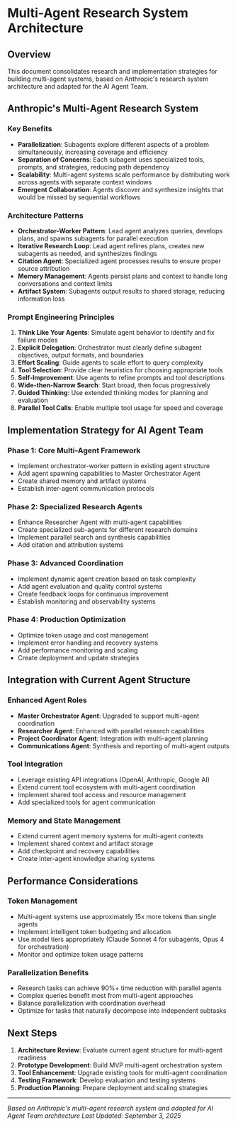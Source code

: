 # Multi-Agent Research System Architecture

## Overview
This document consolidates research and implementation strategies for building multi-agent systems, based on Anthropic's research system architecture and adapted for the AI Agent Team.

## Anthropic's Multi-Agent Research System

### Key Benefits
- **Parallelization**: Subagents explore different aspects of a problem simultaneously, increasing coverage and efficiency
- **Separation of Concerns**: Each subagent uses specialized tools, prompts, and strategies, reducing path dependency
- **Scalability**: Multi-agent systems scale performance by distributing work across agents with separate context windows
- **Emergent Collaboration**: Agents discover and synthesize insights that would be missed by sequential workflows

### Architecture Patterns
- **Orchestrator-Worker Pattern**: Lead agent analyzes queries, develops plans, and spawns subagents for parallel execution
- **Iterative Research Loop**: Lead agent refines plans, creates new subagents as needed, and synthesizes findings
- **Citation Agent**: Specialized agent processes results to ensure proper source attribution
- **Memory Management**: Agents persist plans and context to handle long conversations and context limits
- **Artifact System**: Subagents output results to shared storage, reducing information loss

### Prompt Engineering Principles
1. **Think Like Your Agents**: Simulate agent behavior to identify and fix failure modes
2. **Explicit Delegation**: Orchestrator must clearly define subagent objectives, output formats, and boundaries
3. **Effort Scaling**: Guide agents to scale effort to query complexity
4. **Tool Selection**: Provide clear heuristics for choosing appropriate tools
5. **Self-Improvement**: Use agents to refine prompts and tool descriptions
6. **Wide-then-Narrow Search**: Start broad, then focus progressively
7. **Guided Thinking**: Use extended thinking modes for planning and evaluation
8. **Parallel Tool Calls**: Enable multiple tool usage for speed and coverage

## Implementation Strategy for AI Agent Team

### Phase 1: Core Multi-Agent Framework
- Implement orchestrator-worker pattern in existing agent structure
- Add agent spawning capabilities to Master Orchestrator Agent
- Create shared memory and artifact systems
- Establish inter-agent communication protocols

### Phase 2: Specialized Research Agents
- Enhance Researcher Agent with multi-agent capabilities
- Create specialized sub-agents for different research domains
- Implement parallel search and synthesis capabilities
- Add citation and attribution systems

### Phase 3: Advanced Coordination
- Implement dynamic agent creation based on task complexity
- Add agent evaluation and quality control systems
- Create feedback loops for continuous improvement
- Establish monitoring and observability systems

### Phase 4: Production Optimization
- Optimize token usage and cost management
- Implement error handling and recovery systems
- Add performance monitoring and scaling
- Create deployment and update strategies

## Integration with Current Agent Structure

### Enhanced Agent Roles
- **Master Orchestrator Agent**: Upgraded to support multi-agent coordination
- **Researcher Agent**: Enhanced with parallel research capabilities
- **Project Coordinator Agent**: Integration with multi-agent planning
- **Communications Agent**: Synthesis and reporting of multi-agent outputs

### Tool Integration
- Leverage existing API integrations (OpenAI, Anthropic, Google AI)
- Extend current tool ecosystem with multi-agent coordination
- Implement shared tool access and resource management
- Add specialized tools for agent communication

### Memory and State Management
- Extend current agent memory systems for multi-agent contexts
- Implement shared context and artifact storage
- Add checkpoint and recovery capabilities
- Create inter-agent knowledge sharing systems

## Performance Considerations

### Token Management
- Multi-agent systems use approximately 15x more tokens than single agents
- Implement intelligent token budgeting and allocation
- Use model tiers appropriately (Claude Sonnet 4 for subagents, Opus 4 for orchestration)
- Monitor and optimize token usage patterns

### Parallelization Benefits
- Research tasks can achieve 90%+ time reduction with parallel agents
- Complex queries benefit most from multi-agent approaches
- Balance parallelization with coordination overhead
- Optimize for tasks that naturally decompose into independent subtasks

## Next Steps

1. **Architecture Review**: Evaluate current agent structure for multi-agent readiness
2. **Prototype Development**: Build MVP multi-agent orchestration system
3. **Tool Enhancement**: Upgrade existing tools for multi-agent coordination
4. **Testing Framework**: Develop evaluation and testing systems
5. **Production Planning**: Prepare deployment and scaling strategies

---
*Based on Anthropic's multi-agent research system and adapted for AI Agent Team architecture*
*Last Updated: September 3, 2025*
